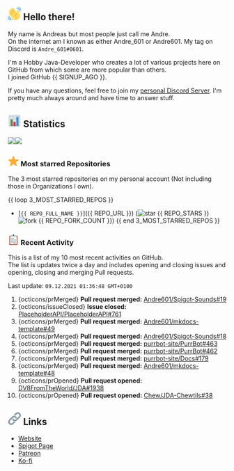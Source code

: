 <!-- Links -->
[purr]: https://purrbot.site
[discord]: https://discord.gg/6dazXp6
[website]: https://andre601.ch
[spigot]: https://www.spigotmc.org/resources/authors/56829/
[patreon]: https://patreon.com/andre_601
[ko-fi]: https://ko-fi.com/andre_601

<!-- SVGs -->
[star]: https://cdn.jsdelivr.net/gh/Readme-Workflows/Readme-Icons@main/icons/octicons/StarredRepository.svg
[fork]: https://cdn.jsdelivr.net/gh/Readme-Workflows/Readme-Icons@main/icons/octicons/ForkedRepository.svg

## <img alt="emoji" src="https://raw.githubusercontent.com/twitter/twemoji/master/assets/svg/1f44b.svg" height="30em"> Hello there!
My name is Andreas but most people just call me Andre.  
On the internet am I known as either Andre_601 or Andre601. My tag on Discord is `Andre_601#0601`.

I'm a Hobby Java-Developer who creates a lot of various projects here on GitHub from which some are more popular than others.  
I joined GitHub {{ SIGNUP_AGO }}.

If you have any questions, feel free to join my [personal Discord Server][discord]. I'm pretty much always around and have time to answer stuff.

## <img alt="emoji" src="https://raw.githubusercontent.com/twitter/twemoji/master/assets/svg/1f4ca.svg" height="30em"> Statistics
<img height="195px" src="https://github-readme-stats.vercel.app/api?username=Andre601&show_icons=true&hide_rank=true&title_color=3498db&bg_color=ffffff00&text_color=718096&disable_animations=true"><img height="195px" src="https://github-readme-stats.vercel.app/api/top-langs?username=Andre601&layout=compact&title_color=3498db&bg_color=ffffff00&text_color=718096">

### <img alt="emoji" src="https://raw.githubusercontent.com/twitter/twemoji/master/assets/svg/2b50.svg" height="25em"> Most starred Repositories
The 3 most starred repositories on my personal account (Not including those in Organizations I own).

{{ loop 3_MOST_STARRED_REPOS }}
- [`{{ REPO_FULL_NAME }}`]({{ REPO_URL }}) (![star] {{ REPO_STARS }} ![fork] {{ REPO_FORK_COUNT }})
{{ end 3_MOST_STARRED_REPOS }}

### <img alt="emoji" src="https://raw.githubusercontent.com/twitter/twemoji/master/assets/svg/1f4cb.svg" height="25em"> Recent Activity
This is a list of my 10 most recent activities on GitHub.  
The list is updates twice a day and includes opening and closing issues and opening, closing and merging Pull requests.

<!--RECENT_ACTIVITY:last_update-->
Last update: `09.12.2021 01:36:48 GMT+0100`
<!--RECENT_ACTIVITY:last_update_end-->
<!--RECENT_ACTIVITY:start-->
1. {octicons/prMerged} **Pull request merged:** [Andre601/Spigot-Sounds#19](https://github.com/Andre601/Spigot-Sounds/pull/19)
2. {octicons/issueClosed} **Issue closed:** [PlaceholderAPI/PlaceholderAPI#761](https://github.com/PlaceholderAPI/PlaceholderAPI/issues/761)
3. {octicons/prMerged} **Pull request merged:** [Andre601/mkdocs-template#49](https://github.com/Andre601/mkdocs-template/pull/49)
4. {octicons/prMerged} **Pull request merged:** [Andre601/Spigot-Sounds#18](https://github.com/Andre601/Spigot-Sounds/pull/18)
5. {octicons/prMerged} **Pull request merged:** [purrbot-site/PurrBot#463](https://github.com/purrbot-site/PurrBot/pull/463)
6. {octicons/prMerged} **Pull request merged:** [purrbot-site/PurrBot#462](https://github.com/purrbot-site/PurrBot/pull/462)
7. {octicons/prMerged} **Pull request merged:** [purrbot-site/Docs#179](https://github.com/purrbot-site/Docs/pull/179)
8. {octicons/prMerged} **Pull request merged:** [Andre601/mkdocs-template#48](https://github.com/Andre601/mkdocs-template/pull/48)
9. {octicons/prOpened} **Pull request opened:** [DV8FromTheWorld/JDA#1938](https://github.com/DV8FromTheWorld/JDA/pull/1938)
10. {octicons/prOpened} **Pull request opened:** [Chew/JDA-Chewtils#38](https://github.com/Chew/JDA-Chewtils/pull/38)
<!--RECENT_ACTIVITY:end-->

## <img alt="emoji" src="https://raw.githubusercontent.com/twitter/twemoji/master/assets/svg/1f517.svg" height="30em"> Links
- [Website]
- [Spigot Page][spigot]
- [Patreon]
- [Ko-fi]
